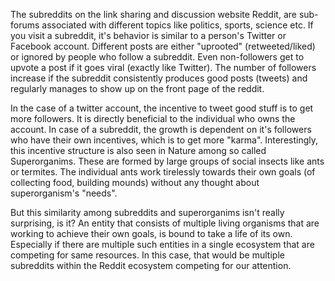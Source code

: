 The subreddits on the link sharing and discussion website Reddit, are sub-forums associated with different topics like politics, sports, science etc. If you visit a subreddit, it's behavior is similar to a person's Twitter or Facebook account. Different posts are either "uprooted" (retweeted/liked) or ignored by people who follow a subreddit. Even non-followers get to upvote a post if it goes viral (exactly like Twitter).  The number of followers increase if the subreddit consistently produces good posts (tweets) and regularly manages to show up on the front page of the reddit. 

In the case of a twitter account, the incentive to tweet good stuff is to get more followers. It is directly beneficial to the individual who owns the account. In case of a subreddit, the growth is dependent on it's followers who have their own incentives, which is to get more "karma". Interestingly, this incentive structure is also seen in Nature among so called Superorganims. These are formed by large groups of social insects like ants or termites. The individual ants work tirelessly towards their own goals (of collecting food, building mounds) without any thought about superorganism's "needs". 

But this similarity among subreddits and superorganims isn't really surprising, is it? An entity that consists of multiple living organisms that are working to achieve their own goals, is bound to take a life of its own. Especially if there are multiple such entities in a single ecosystem that are competing for same resources. In this case, that would be multiple subreddits within the Reddit ecosystem competing for our attention.

